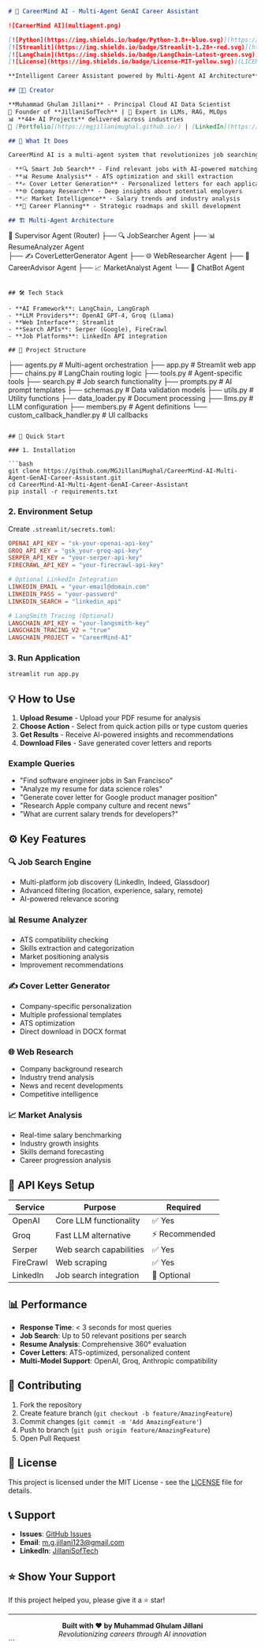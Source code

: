 ```markdown
# 🚀 CareerMind AI - Multi-Agent GenAI Career Assistant

![CareerMind AI](multiagent.png)

[![Python](https://img.shields.io/badge/Python-3.8+-blue.svg)](https://www.python.org/downloads/)
[![Streamlit](https://img.shields.io/badge/Streamlit-1.28+-red.svg)](https://streamlit.io/)
[![LangChain](https://img.shields.io/badge/LangChain-Latest-green.svg)](https://langchain.com/)
[![License](https://img.shields.io/badge/License-MIT-yellow.svg)](LICENSE)

**Intelligent Career Assistant powered by Multi-Agent AI Architecture**

## 👨‍💻 Creator

**Muhammad Ghulam Jillani** - Principal Cloud AI Data Scientist  
🏢 Founder of **JillaniSofTech** | 🧠 Expert in LLMs, RAG, MLOps  
📊 **44+ AI Projects** delivered across industries  
🔗 [Portfolio](https://mgjillanimughal.github.io/) | [LinkedIn](https://www.linkedin.com/in/jillanisofttech/)

## 🎯 What It Does

CareerMind AI is a multi-agent system that revolutionizes job searching and career development:

- **🔍 Smart Job Search** - Find relevant jobs with AI-powered matching
- **📊 Resume Analysis** - ATS optimization and skill extraction  
- **✍️ Cover Letter Generation** - Personalized letters for each application
- **🌐 Company Research** - Deep insights about potential employers
- **📈 Market Intelligence** - Salary trends and industry analysis
- **🎯 Career Planning** - Strategic roadmaps and skill development

## 🏗️ Multi-Agent Architecture

```
🎯 Supervisor Agent (Router)
├── 🔍 JobSearcher Agent
├── 📊 ResumeAnalyzer Agent  
├── ✍️ CoverLetterGenerator Agent
├── 🌐 WebResearcher Agent
├── 🎯 CareerAdvisor Agent
├── 📈 MarketAnalyst Agent
└── 🤖 ChatBot Agent
```

## 🛠️ Tech Stack

- **AI Framework**: LangChain, LangGraph
- **LLM Providers**: OpenAI GPT-4, Groq (Llama)
- **Web Interface**: Streamlit
- **Search APIs**: Serper (Google), FireCrawl
- **Job Platforms**: LinkedIn API integration

## 📁 Project Structure

```
├── agents.py              # Multi-agent orchestration
├── app.py                 # Streamlit web app
├── chains.py              # LangChain routing logic
├── tools.py               # Agent-specific tools
├── search.py              # Job search functionality
├── prompts.py             # AI prompt templates
├── schemas.py             # Data validation models
├── utils.py               # Utility functions
├── data_loader.py         # Document processing
├── llms.py                # LLM configuration
├── members.py             # Agent definitions
└── custom_callback_handler.py # UI callbacks
```

## 🚀 Quick Start

### 1. Installation

```bash
git clone https://github.com/MGJillaniMughal/CareerMind-AI-Multi-Agent-GenAI-Career-Assistant.git
cd CareerMind-AI-Multi-Agent-GenAI-Career-Assistant
pip install -r requirements.txt
```

### 2. Environment Setup

Create `.streamlit/secrets.toml`:

```toml
OPENAI_API_KEY = "sk-your-openai-api-key"
GROQ_API_KEY = "gsk_your-groq-api-key"
SERPER_API_KEY = "your-serper-api-key"
FIRECRAWL_API_KEY = "your-firecrawl-api-key"

# Optional LinkedIn Integration
LINKEDIN_EMAIL = "your-email@domain.com"
LINKEDIN_PASS = "your-password"
LINKEDIN_SEARCH = "linkedin_api"

# LangSmith Tracing (Optional)
LANGCHAIN_API_KEY = "your-langsmith-key"
LANGCHAIN_TRACING_V2 = "true"
LANGCHAIN_PROJECT = "CareerMind-AI"
```

### 3. Run Application

```bash
streamlit run app.py
```

## 💡 How to Use

1. **Upload Resume** - Upload your PDF resume for analysis
2. **Choose Action** - Select from quick action pills or type custom queries
3. **Get Results** - Receive AI-powered insights and recommendations
4. **Download Files** - Save generated cover letters and reports

### Example Queries

- "Find software engineer jobs in San Francisco"
- "Analyze my resume for data science roles"
- "Generate cover letter for Google product manager position"
- "Research Apple company culture and recent news"
- "What are current salary trends for developers?"

## ⚙️ Key Features

### 🔍 Job Search Engine
- Multi-platform job discovery (LinkedIn, Indeed, Glassdoor)
- Advanced filtering (location, experience, salary, remote)
- AI-powered relevance scoring

### 📊 Resume Analyzer
- ATS compatibility checking
- Skills extraction and categorization
- Market positioning analysis
- Improvement recommendations

### ✍️ Cover Letter Generator
- Company-specific personalization
- Multiple professional templates
- ATS optimization
- Direct download in DOCX format

### 🌐 Web Research
- Company background research
- Industry trend analysis
- News and recent developments
- Competitive intelligence

### 📈 Market Analysis
- Real-time salary benchmarking
- Industry growth insights
- Skills demand forecasting
- Career progression analysis

## 🔧 API Keys Setup

| Service | Purpose | Required |
|---------|---------|----------|
| OpenAI | Core LLM functionality | ✅ Yes |
| Groq | Fast LLM alternative | ⚡ Recommended |
| Serper | Web search capabilities | ✅ Yes |
| FireCrawl | Web scraping | ✅ Yes |
| LinkedIn | Job search integration | 🔧 Optional |

## 📊 Performance

- **Response Time**: < 3 seconds for most queries
- **Job Search**: Up to 50 relevant positions per search
- **Resume Analysis**: Comprehensive 360° evaluation
- **Cover Letters**: ATS-optimized, personalized content
- **Multi-Model Support**: OpenAI, Groq, Anthropic compatibility

## 🤝 Contributing

1. Fork the repository
2. Create feature branch (`git checkout -b feature/AmazingFeature`)
3. Commit changes (`git commit -m 'Add AmazingFeature'`)
4. Push to branch (`git push origin feature/AmazingFeature`)
5. Open Pull Request

## 📄 License

This project is licensed under the MIT License - see the [LICENSE](LICENSE) file for details.

## 📞 Support

- **Issues**: [GitHub Issues](https://github.com/MGJillaniMughal/CareerMind-AI-Multi-Agent-GenAI-Career-Assistant/issues)
- **Email**: m.g.jillani123@gmail.com
- **LinkedIn**: [JillaniSofTech](https://www.linkedin.com/in/jillanisofttech/)

## ⭐ Show Your Support

If this project helped you, please give it a ⭐ star!

---

<div align="center">
  <strong>Built with ❤️ by Muhammad Ghulam Jillani</strong><br>
  <em>Revolutionizing careers through AI innovation</em>
</div>
```
